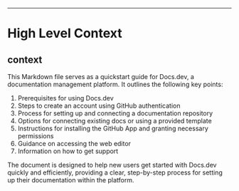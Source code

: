 

  ---
# High Level Context
## context
This Markdown file serves as a quickstart guide for Docs.dev, a documentation management platform. It outlines the following key points:

1. Prerequisites for using Docs.dev
2. Steps to create an account using GitHub authentication
3. Process for setting up and connecting a documentation repository
4. Options for connecting existing docs or using a provided template
5. Instructions for installing the GitHub App and granting necessary permissions
6. Guidance on accessing the web editor
7. Information on how to get support

The document is designed to help new users get started with Docs.dev quickly and efficiently, providing a clear, step-by-step process for setting up their documentation within the platform.

  
